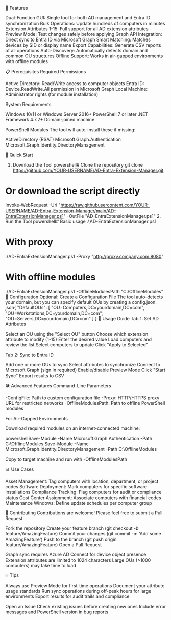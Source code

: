 🎯 Features

Dual-Function GUI: Single tool for both AD management and Entra ID synchronization
Bulk Operations: Update hundreds of computers in minutes
Extension Attributes 1-15: Full support for all AD extension attributes
Preview Mode: Test changes safely before applying
Graph API Integration: Direct sync to Entra ID via Microsoft Graph
Smart Matching: Matches devices by SID or display name
Export Capabilities: Generate CSV reports of all operations
Auto-Discovery: Automatically detects domain and common OU structures
Offline Support: Works in air-gapped environments with offline modules

📋 Prerequisites
Required Permissions

Active Directory: Read/Write access to computer objects
Entra ID: Device.ReadWrite.All permission in Microsoft Graph
Local Machine: Administrator rights (for module installation)

System Requirements

Windows 10/11 or Windows Server 2016+
PowerShell 7 or later
.NET Framework 4.7.2+
Domain-joined machine

PowerShell Modules
The tool will auto-install these if missing:

ActiveDirectory (RSAT)
Microsoft.Graph.Authentication
Microsoft.Graph.Identity.DirectoryManagement

🚀 Quick Start
1. Download the Tool
powershell# Clone the repository
git clone https://github.com/YOUR-USERNAME/AD-Entra-Extension-Manager.git

# Or download the script directly
Invoke-WebRequest -Uri "https://raw.githubusercontent.com/YOUR-USERNAME/AD-Entra-Extension-Manager/main/AD-EntraExtensionManager.ps1" -OutFile "AD-EntraExtensionManager.ps1"
2. Run the Tool
powershell# Basic usage
.\AD-EntraExtensionManager.ps1

# With proxy
.\AD-EntraExtensionManager.ps1 -Proxy "http://proxy.company.com:8080"

# With offline modules
.\AD-EntraExtensionManager.ps1 -OfflineModulesPath "C:\OfflineModules"
🔧 Configuration
Optional: Create a Configuration File
The tool auto-detects your domain, but you can specify default OUs by creating a config.json:
json{
    "DefaultOUs": [
        "OU=Computers,DC=yourdomain,DC=com",
        "OU=Workstations,DC=yourdomain,DC=com",
        "OU=Servers,DC=yourdomain,DC=com"
    ]
}
📖 Usage Guide
Tab 1: Set AD Attributes

Select an OU using the "Select OU" button
Choose which extension attribute to modify (1-15)
Enter the desired value
Load computers and review the list
Select computers to update
Click "Apply to Selected"

Tab 2: Sync to Entra ID

Add one or more OUs to sync
Select attributes to synchronize
Connect to Microsoft Graph (sign in required)
Enable/disable Preview Mode
Click "Start Sync"
Export results to CSV

🛠️ Advanced Features
Command-Line Parameters

-ConfigFile: Path to custom configuration file
-Proxy: HTTP/HTTPS proxy URL for restricted networks
-OfflineModulesPath: Path to offline PowerShell modules

For Air-Gapped Environments

Download required modules on an internet-connected machine:

powershellSave-Module -Name Microsoft.Graph.Authentication -Path C:\OfflineModules
Save-Module -Name Microsoft.Graph.Identity.DirectoryManagement -Path C:\OfflineModules

Copy to target machine and run with -OfflineModulesPath

📊 Use Cases

Asset Management: Tag computers with location, department, or project codes
Software Deployment: Mark computers for specific software installations
Compliance Tracking: Flag computers for audit or compliance status
Cost Center Assignment: Associate computers with financial codes
Maintenance Windows: Define update schedules per computer group

🤝 Contributing
Contributions are welcome! Please feel free to submit a Pull Request.

Fork the repository
Create your feature branch (git checkout -b feature/AmazingFeature)
Commit your changes (git commit -m 'Add some AmazingFeature')
Push to the branch (git push origin feature/AmazingFeature)
Open a Pull Request


Graph sync requires Azure AD Connect for device object presence
Extension attributes are limited to 1024 characters
Large OUs (>1000 computers) may take time to load

💡 Tips

Always use Preview Mode for first-time operations
Document your attribute usage standards
Run sync operations during off-peak hours for large environments
Export results for audit trails and compliance



Open an Issue
Check existing issues before creating new ones
Include error messages and PowerShell version in bug reports
